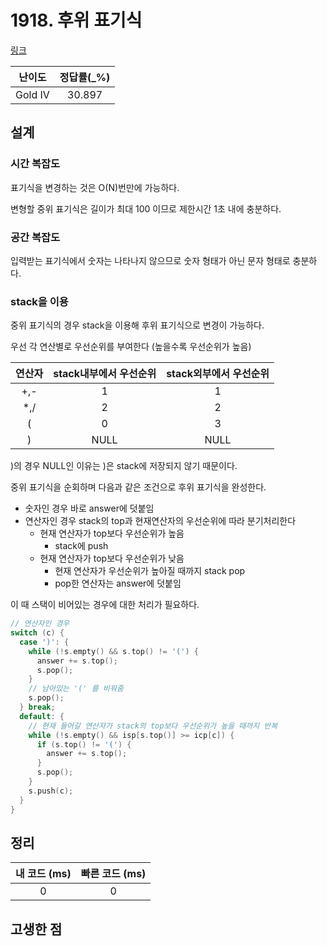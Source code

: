 # 1918. 후위 표기식

[링크](https://www.acmicpc.net/problem/1918)

| 난이도  | 정답률(\_%) |
| :-----: | :---------: |
| Gold IV |   30.897    |

## 설계

### 시간 복잡도

표기식을 변경하는 것은 O(N)번만에 가능하다.

변형할 중위 표기식은 길이가 최대 100 이므로 제한시간 1초 내에 충분하다.

### 공간 복잡도

입력받는 표기식에서 숫자는 나타나지 않으므로 숫자 형태가 아닌 문자 형태로 충분하다.

### stack을 이용

중위 표기식의 경우 stack을 이용해 후위 표기식으로 변경이 가능하다.

우선 각 연산별로 우선순위를 부여한다 (높을수록 우선순위가 높음)

| 연산자 | stack내부에서 우선순위 | stack외부에서 우선순위 |
| :----: | :--------------------: | :--------------------: |
|  +,-   |           1            |           1            |
|  \*,/  |           2            |           2            |
|   (    |           0            |           3            |
|   )    |          NULL          |          NULL          |

)의 경우 NULL인 이유는 )은 stack에 저장되지 않기 때문이다.

중위 표기식을 순회하며 다음과 같은 조건으로 후위 표기식을 완성한다.

- 숫자인 경우 바로 answer에 덧붙임
- 연산자인 경우 stack의 top과 현재연산자의 우선순위에 따라 분기처리한다
  - 현재 연산자가 top보다 우선순위가 높음
    - stack에 push
  - 현재 연산자가 top보다 우선순위가 낮음
    - 현재 연산자가 우선순위가 높아질 때까지 stack pop
    - pop한 연산자는 answer에 덧붙임

이 때 스택이 비어있는 경우에 대한 처리가 필요하다.

```cpp
// 연산자인 경우
switch (c) {
  case ')': {
    while (!s.empty() && s.top() != '(') {
      answer += s.top();
      s.pop();
    }
    // 남아있는 '(' 를 비워줌
    s.pop();
  } break;
  default: {
    // 현재 들어갈 연산자가 stack의 top보다 우선순위가 높을 때까지 반복
    while (!s.empty() && isp[s.top()] >= icp[c]) {
      if (s.top() != '(') {
        answer += s.top();
      }
      s.pop();
    }
    s.push(c);
  }
}
```

## 정리

| 내 코드 (ms) | 빠른 코드 (ms) |
| :----------: | :------------: |
|      0       |       0        |

## 고생한 점
